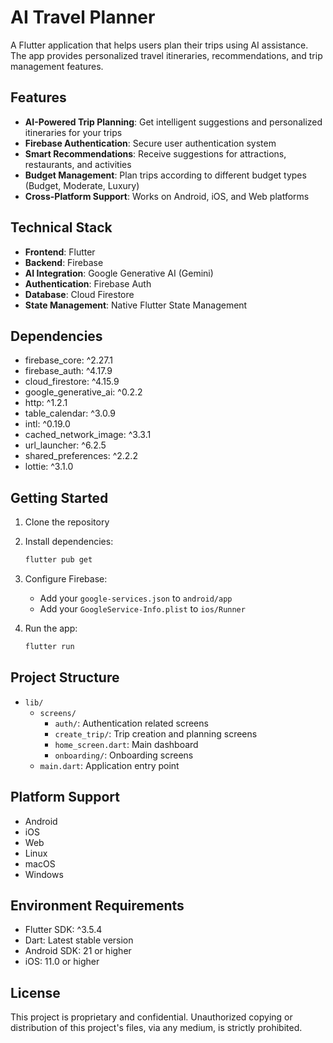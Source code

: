 # AI Travel Planner

A Flutter application that helps users plan their trips using AI assistance. The app provides personalized travel itineraries, recommendations, and trip management features.

## Features

- **AI-Powered Trip Planning**: Get intelligent suggestions and personalized itineraries for your trips
- **Firebase Authentication**: Secure user authentication system
- **Smart Recommendations**: Receive suggestions for attractions, restaurants, and activities
- **Budget Management**: Plan trips according to different budget types (Budget, Moderate, Luxury)
- **Cross-Platform Support**: Works on Android, iOS, and Web platforms

## Technical Stack

- **Frontend**: Flutter
- **Backend**: Firebase
- **AI Integration**: Google Generative AI (Gemini)
- **Authentication**: Firebase Auth
- **Database**: Cloud Firestore
- **State Management**: Native Flutter State Management

## Dependencies

- firebase_core: ^2.27.1
- firebase_auth: ^4.17.9
- cloud_firestore: ^4.15.9
- google_generative_ai: ^0.2.2
- http: ^1.2.1
- table_calendar: ^3.0.9
- intl: ^0.19.0
- cached_network_image: ^3.3.1
- url_launcher: ^6.2.5
- shared_preferences: ^2.2.2
- lottie: ^3.1.0

## Getting Started

1. Clone the repository
2. Install dependencies:
   ```bash
   flutter pub get
   ```
3. Configure Firebase:
   - Add your `google-services.json` to `android/app`
   - Add your `GoogleService-Info.plist` to `ios/Runner`

4. Run the app:
   ```bash
   flutter run
   ```

## Project Structure

- `lib/`
  - `screens/`
    - `auth/`: Authentication related screens
    - `create_trip/`: Trip creation and planning screens
    - `home_screen.dart`: Main dashboard
    - `onboarding/`: Onboarding screens
  - `main.dart`: Application entry point

## Platform Support

- Android
- iOS
- Web
- Linux
- macOS
- Windows

## Environment Requirements

- Flutter SDK: ^3.5.4
- Dart: Latest stable version
- Android SDK: 21 or higher
- iOS: 11.0 or higher

## License

This project is proprietary and confidential. Unauthorized copying or distribution of this project's files, via any medium, is strictly prohibited.
